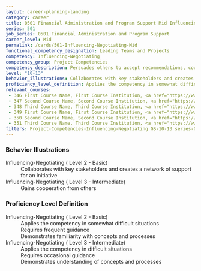 ```yaml
---
layout: career-planning-landing
category: career
title: 0501 Financial Administration and Program Support Mid Influencing-Negotiating
series: 501
job_series: 0501 Financial Administration and Program Support
career_level: Mid
permalink: /cards/501-Influencing-Negotiating-Mid
functional_competency_designation: Leading Teams and Projects
competency: Influencing-Negotiating
competency_group: Project Competencies
competency_description: Persuades others to accept recommendations, cooperate, or change their behavior; works with others towards an agreement; negotiates to find mutually acceptable solutions
level: "10-13"
behavior_illustrations: Collaborates with key stakeholders and creates a network of support for an initiative ? Gains cooperation from others
proficiency_level_definition: Applies the competency in somewhat difficult situations ? Requires frequent guidance ? Demonstrates familiarity with concepts and processes ? Applies the competency in difficult situations ? Requires occasional guidance ? Demonstrates understanding of concepts and processes
relevant_courses: 
 - 346 First Course Name, First Course Institution, <a href="https://www.cfo.gov">www.cfo.gov</a>
 - 347 Second Course Name, Second Course Institution, <a href="https://www.cfo.gov">www.cfo.gov</a>
 - 348 Third Course Name, Third Course Institution, <a href="https://www.cfo.gov">www.cfo.gov</a>
 - 349 First Course Name, First Course Institution, <a href="https://www.cfo.gov">www.cfo.gov</a>
 - 350 Second Course Name, Second Course Institution, <a href="https://www.cfo.gov">www.cfo.gov</a>
 - 351 Third Course Name, Third Course Institution, <a href="https://www.cfo.gov">www.cfo.gov</a>
filters: Project-Competencies-Influencing-Negotiating GS-10-13 series-0501
---
```


<div class="desktop:grid-col-6 margin-y-205">
  <div class="border-top-05 bg-white padding-2 shadow-5 height-full members-hover border-1px border-gray-30 border-top-orange radius-lg">
    <h3>Behavior Illustrations</h3>
    <dl class="text-base"><dt>Influencing-Negotiating ( Level 2 - Basic)</dt><dd>Collaborates with key stakeholders and creates a network of support for an initiative</dd><dt>Influencing-Negotiating ( Level 3 - Intermediate)</dt><dd>Gains cooperation from others</dd></dl>
  </div>
</div>
<div class="desktop:grid-col-6 margin-y-205">
  <div class="border-top-05 bg-white padding-2 shadow-5 height-full members-hover border-1px border-gray-30 border-top-orange radius-lg">
    <h3>Proficiency Level Definition</h3>
    <dl class="text-base"><dt>Influencing-Negotiating ( Level 2 - Basic)</dt><dd>Applies the competency in somewhat difficult situations </dd><dd> Requires frequent guidance </dd><dd> Demonstrates familiarity with concepts and processes</dd><dt>Influencing-Negotiating ( Level 3 - Intermediate)</dt><dd>Applies the competency in difficult situations </dd><dd> Requires occasional guidance </dd><dd> Demonstrates understanding of concepts and processes</dd></dl>
  </div>
</div>